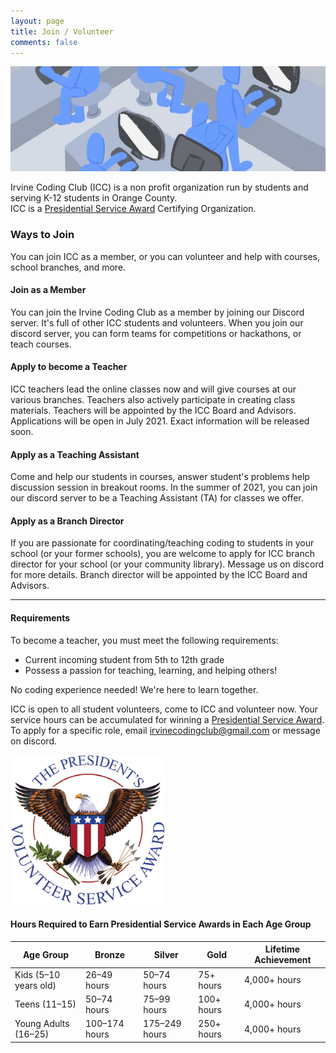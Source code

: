 ```yaml
---
layout: page
title: Join / Volunteer
comments: false
---
```

![](assets/images/volunteer.png)

Irvine Coding Club (ICC) is a non profit organization run by students and serving K-12 students in Orange County.  
ICC is a [Presidential Service Award](https://www.presidentialserviceawards.gov/) Certifying Organization.

### Ways to Join
You can join ICC as a member, or you can volunteer and help with courses, school branches, and more.

#### Join as a Member
You can join the Irvine Coding Club as a member by joining our Discord server. It's full of other ICC students and volunteers. When you join our discord server, you can form teams for competitions or hackathons, or teach courses.

#### Apply to become a Teacher
ICC teachers lead the online classes now and will give courses at our various branches. Teachers also actively participate in creating class materials. Teachers will be appointed by the ICC Board and Advisors. Applications will be open in July 2021. Exact information will be released soon.

#### Apply as a Teaching Assistant
Come and help our students in courses, answer student's problems help discussion session in breakout rooms. In the summer of 2021, you can join our discord server to be a Teaching Assistant (TA) for classes we offer.

#### Apply as a Branch Director
If you are passionate for coordinating/teaching coding to students in your school (or your former schools), you are welcome to apply for ICC branch director for your school (or your community library). Message us on discord for more details. Branch director will be appointed by the ICC Board and Advisors.

--------------------------------------

#### Requirements  
To become a teacher, you must meet the following requirements:
* Current incoming student from 5th to 12th grade
* Possess a passion for teaching, learning, and helping others!

No coding experience needed! We're here to learn together.



ICC is open to all student volunteers, come to ICC and volunteer now. Your service hours can be accumulated for winning a [Presidential Service Award](https://www.presidentialserviceawards.gov/). To apply for a specific role, email <a href="mailto:irvinecodingclub@gmail.com">irvinecodingclub@gmail.com</a> or message on discord.


![](assets/images/pvsa-logo.png)

#### Hours Required to Earn Presidential Service Awards in Each Age Group

<link rel="stylesheet" href="assets/css/table.css">
<table class="styled-table">
    <thead>
        <tr>
            <th>Age Group</th>
            <th>Bronze</th>
            <th>Silver</th>
            <th>Gold</th>
            <th>Lifetime Achievement</th>
        </tr>
    </thead>
    <tbody>
        <tr>
            <td>Kids (5–10 years old)</td>
            <td>26–49 hours</td>
          <td>50–74 hours</td>
          <td>75+ hours</td>
          <td>4,000+ hours</td>
        </tr>
        <tr class="active-row">
            <td>Teens (11–15)</td>
            <td>50–74 hours</td>
          <td>75–99 hours</td>
            <td>100+ hours</td>
         <td>4,000+ hours</td>
        </tr>
      <tr>
            <td>Young Adults (16–25)</td>
            <td>100–174 hours</td>
          <td>	175–249 hours	</td>
            <td>250+ hours</td>
         <td>4,000+ hours</td>
        </tr>
        <!-- and so on... -->
    </tbody>
</table>
